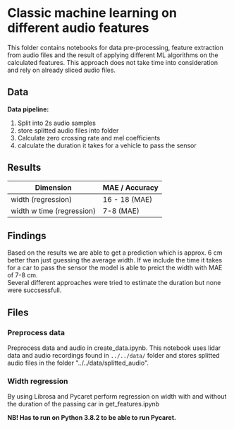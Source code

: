# Classic machine learning on different audio features

This folder contains notebooks for data pre-processing, feature extraction from audio files 
and the result of applying different ML algorithms on the calculated features. 
This approach does not take time into consideration and rely on already sliced audio files. 

## Data

**Data pipeline:**
1. Split into 2s audio samples
2. store splitted audio files into folder
3. Calculate zero crossing rate and mel coefficients 
4. calculate the duration it takes for a vehicle to pass the sensor


## Results
| Dimension                  | MAE / Accuracy        |
|----------------------------|-----------------------|
| width (regression)         | 16 - 18  (MAE)        |   
| width w time (regression)  | 7-8    (MAE)          |


## Findings 

Based on the results we are able to get a prediction which is approx. 6 cm better than just guessing the average width. 
If we include the time it takes for a car to pass the sensor the model is able to preict the width with MAE of 7-8 cm.  
Several different approaches were tried to estimate the duration but none were succsessfull. 

## Files

### Preprocess data 
Preprocess data and audio in create_data.ipynb.
This notebook uses lidar data and audio 
recordings found in `../../data/` folder and stores splitted audio files 
in the folder "../../data/splitted_audio". 


### Width regression
By using Librosa and Pycaret perform regression on width with and without the duration of the passing car
in get_features.ipynb 

**NB! Has to run on Python 3.8.2 to be able to run Pycaret.**
